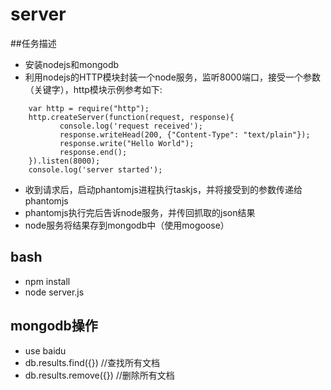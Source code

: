 # server

##任务描述

- 安装nodejs和mongodb
- 利用nodejs的HTTP模块封装一个node服务，监听8000端口，接受一个参数（关键字），http模块示例参考如下:

```
	var http = require("http");  
   	http.createServer(function(request, response){  
           console.log('request received');  
           response.writeHead(200, {"Content-Type": "text/plain"});  
           response.write("Hello World");  
           response.end();  
   	}).listen(8000);  
   	console.log('server started');
```
- 收到请求后，启动phantomjs进程执行taskjs，并将接受到的参数传递给phantomjs
- phantomjs执行完后告诉node服务，并传回抓取的json结果
- node服务将结果存到mongodb中（使用mogoose）

## bash
- npm install 
- node server.js

## mongodb操作
- use baidu
- db.results.find({}) //查找所有文档
- db.results.remove({}) //删除所有文档

